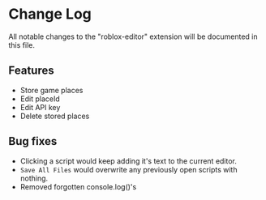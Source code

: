 # Change Log

All notable changes to the "roblox-editor" extension will be documented in this file.

## Features

* Store game places
* Edit placeId
* Edit API key
* Delete stored places

## Bug fixes

* Clicking a script would keep adding it's text to the current editor.
* `Save All Files` would overwrite any previously open scripts with nothing.
* Removed forgotten console.log()'s